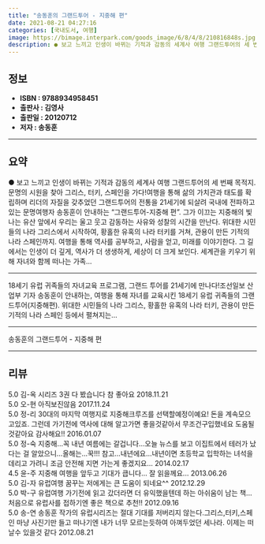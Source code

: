 ```yaml
---
title: "송동훈의 그랜드투어 - 지중해 편"
date: 2021-08-21 04:27:16
categories: [국내도서, 여행]
image: https://bimage.interpark.com/goods_image/6/8/4/8/210816848s.jpg
description: ● 보고 느끼고 인생이 바뀌는 기적과 감동의 세계사 여행 그랜드투어의 세 번째 목적지.문명의 시원을 찾아 그리스, 터키, 스페인을 가다!여행을 통해 삶의 가치관과 태도를 확립하며 리더의 자질을 갖추었던 그랜드투어의 전통을 21세기에 되살려 국내에 전파하고 있는 문명여행자 송동훈이 안내
---
```


## **정보**

- **ISBN : 9788934958451**
- **출판사 : 김영사**
- **출판일 : 20120712**
- **저자 : 송동훈**

------



## **요약**

●  보고 느끼고 인생이 바뀌는 기적과 감동의 세계사 여행 그랜드투어의 세 번째 목적지.문명의 시원을 찾아 그리스, 터키, 스페인을 가다!여행을 통해 삶의 가치관과 태도를 확립하며 리더의 자질을 갖추었던 그랜드투어의 전통을 21세기에 되살려 국내에 전파하고 있는 문명여행자 송동훈이 안내하는 “그랜드투어-지중해 편”. 그가 이끄는 지중해의 빛나는 유산 앞에서 우리는 울고 웃고 감동하는 사유와 성찰의 시간을 만난다. 위대한 시민들의 나라 그리스에서 시작하여, 황홀한 유혹의 나라 터키를 거쳐, 관용이 만든 기적의 나라 스페인까지. 여행을 통해 역사를 공부하고, 사람을 얻고, 미래를 이야기한다. 그 길에서는 인생이 더 깊게, 역사가 더 생생하게, 세상이 더 크게 보인다. 세계관을 키우기 위해 자녀와 함께 떠나는 가족...

------

18세기 유럽 귀족들의 자녀교육 프로그램, 그랜드 투어를 21세기에 만나다!조선일보 산업부 기자 송동훈이 안내하는, 여행을 통해 자녀를 교육시킨 18세기 유럽 귀족들의 그랜드투어(지중해편). 위대한 시민들의 나라 그리스, 황홀한 유혹의 나라 터키, 관용이 만든 기적의 나라 스페인 등에서 펼쳐지는... 

------


송동훈의 그랜드투어 - 지중해 편 

------


## **리뷰** 

5.0 김-옥 시리즈 3권 다 봤습니다 참 좋아요 2018.11.21 <br/>5.0 오-현 아직보진않음 2017.11.24 <br/>5.0 정-리 30대의 마지막 여행지로 지중해크루즈를 선택할예정이예요! 돈을 계속모으고있죠. 그런데 가기전에 역사에 대해 알고가면 좋을것같아서 무조건구입했네요 도움될것같아요 감사해요!! 2016.01.07 <br/>5.0 정-숙 지중해...꼭 내년 여름에는 갈겁니다...오늘 뉴스를 보고 이집트에서 테러가 났다는 걸 알았으니...올해는...꾹!!! 참고...내년에요...내년이면 초등학교 입학하는 녀석을 데리고 가려니 조금 안전해 지면 가는게 좋겠지요... 2014.02.17 <br/>4.5 윤-주 지중해 여행을 앞두고 기대가 큽니다... 잘 읽을께요... 2013.06.26 <br/>5.0 김-자 유럽여행 꿈꾸는 저에게는 큰 도움이 되네요^^ 2012.12.29 <br/>5.0 박-구 유럽여행 가기전에 읽고 갔더라면 더 유익했을텐데 하는 아쉬움이 남는 책...처음으로 유럽사를 접하기엔 좋은 책으로 추천!! 2012.09.16 <br/>5.0 송-연 송동훈 작가의 유럽시리즈는 절대 기대를 저버리지 않는다.그리스,터키,스페인 마냥 사진기만 들고 떠나기엔 내가 너무 모르는듯하여 아껴두었던 세나라. 이제는 떠날수 있을것 같다 2012.08.21 <br/>